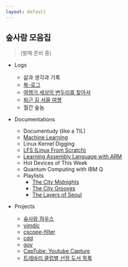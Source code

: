 ```yaml
---
layout: default
---
```


## 숲사람 모음집
> (발매 준비 중)
  
* Logs

	- 삶과 생각과 기록
	- [북-로그](http://instagram.com/soopsaram)
	- [여행기,세상의 변두리를 찾아서](http://soopsaram.com/travel/)
	- [퇴근 길 서울 여행](https://brunch.co.kr/@soopsaram)
	- 월간 숲놈
  
* Documentations

	- Documentudy (like a TIL)
	- [Machine Learning](http://soopsaram.com/ml/)
	- Linux Kernel Digging 
	- [LFS (Linux From Scratch)](http://soopsaram.com/lfs/)
	- [Learning Assembly Language with ARM](http://soopsaram.com/assembly/)
	- Hot Devices of This Week
	- Quantum Computing with IBM Q
	- Playlists
		- [The City Midnights](https://music.apple.com/kr/playlist/the-city-midnights/pl.u-06oxDGgt9Drg8B)
		- [The City Grooves](https://music.apple.com/kr/playlist/the-city-grooves/pl.u-XkD00v0uNj1Pl3)
		- [The Layers of Seoul](https://music.apple.com/kr/playlist/the-layers-of-seoul/pl.u-r2yB1W4TqNMX4L)

* Projects

	- [숲사람 하우스](https://www.airbnb.co.kr/rooms/17832761)
	- [vimdic](https://github.com/vimdic/vimdic)
	- [cscope-filter](https://github.com/scriptworld/cscope-filter)
	- [cdd](https://github.com/scriptworld/cdd)
	- [gov](https://github.com/scriptworld/gov)
	- [CapTube: Youtube Capture](https://github.com/jihuun/youtube_capture)
	- [트레바리 클럽별 선정 도서 목록](https://github.com/jihuun/web_crawlers/blob/master/trevari/trevari_book_list.md)
